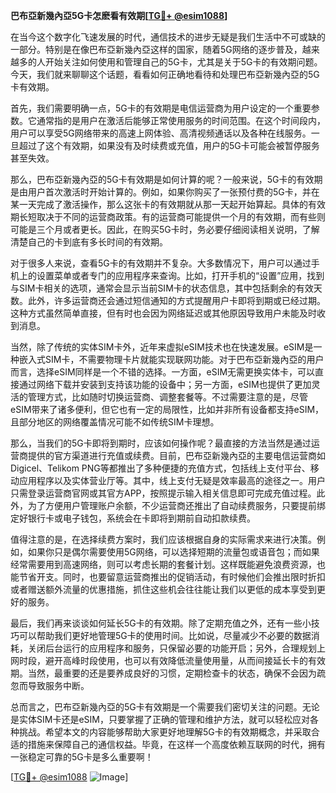 **巴布亞新幾內亞5G卡怎麽看有效期[[TG💪+ @esim1088](https://t.me/s/esim1088)]**

在当今这个数字化飞速发展的时代，通信技术的进步无疑是我们生活中不可或缺的一部分。特别是在像巴布亞新幾內亞这样的国家，随着5G网络的逐步普及，越来越多的人开始关注如何使用和管理自己的5G卡，尤其是关于5G卡的有效期问题。今天，我们就来聊聊这个话题，看看如何正确地看待和处理巴布亞新幾內亞的5G卡有效期。

首先，我们需要明确一点，5G卡的有效期是电信运营商为用户设定的一个重要参数。它通常指的是用户在激活后能够正常使用服务的时间范围。在这个时间段内，用户可以享受5G网络带来的高速上网体验、高清视频通话以及各种在线服务。一旦超过了这个有效期，如果没有及时续费或充值，用户的5G卡可能会被暂停服务甚至失效。

那么，巴布亞新幾內亞的5G卡有效期是如何计算的呢？一般来说，5G卡的有效期是由用户首次激活时开始计算的。例如，如果你购买了一张预付费的5G卡，并在某一天完成了激活操作，那么这张卡的有效期就从那一天起开始算起。具体的有效期长短取决于不同的运营商政策。有的运营商可能提供一个月的有效期，而有些则可能是三个月或者更长。因此，在购买5G卡时，务必要仔细阅读相关说明，了解清楚自己的卡到底有多长时间的有效期。

对于很多人来说，查看5G卡的有效期并不复杂。大多数情况下，用户可以通过手机上的设置菜单或者专门的应用程序来查询。比如，打开手机的“设置”应用，找到与SIM卡相关的选项，通常会显示当前SIM卡的状态信息，其中包括剩余的有效天数。此外，许多运营商还会通过短信通知的方式提醒用户卡即将到期或已经过期。这种方式虽然简单直接，但有时也会因为网络延迟或其他原因导致用户未能及时收到消息。

当然，除了传统的实体SIM卡外，近年来虚拟eSIM技术也在快速发展。eSIM是一种嵌入式SIM卡，不需要物理卡片就能实现联网功能。对于巴布亞新幾內亞的用户而言，选择eSIM同样是一个不错的选择。一方面，eSIM无需更换实体卡，可以直接通过网络下载并安装到支持该功能的设备中；另一方面，eSIM也提供了更加灵活的管理方式，比如随时切换运营商、调整套餐等。不过需要注意的是，尽管eSIM带来了诸多便利，但它也有一定的局限性，比如并非所有设备都支持eSIM，且部分地区的网络覆盖情况可能不如传统SIM卡理想。

那么，当我们的5G卡即将到期时，应该如何操作呢？最直接的方法当然是通过运营商提供的官方渠道进行充值或续费。目前，巴布亞新幾內亞的主要电信运营商如Digicel、Telikom PNG等都推出了多种便捷的充值方式，包括线上支付平台、移动应用程序以及实体营业厅等。其中，线上支付无疑是效率最高的途径之一。用户只需登录运营商官网或其官方APP，按照提示输入相关信息即可完成充值过程。此外，为了方便用户管理账户余额，不少运营商还推出了自动续费服务，只要提前绑定好银行卡或电子钱包，系统会在卡即将到期前自动扣款续费。

值得注意的是，在选择续费方案时，我们应该根据自身的实际需求来进行决策。例如，如果你只是偶尔需要使用5G网络，可以选择短期的流量包或语音包；而如果经常需要用到高速网络，则可以考虑长期的套餐计划。这样既能避免浪费资源，也能节省开支。同时，也要留意运营商推出的促销活动，有时候他们会推出限时折扣或者赠送额外流量的优惠措施，抓住这些机会往往能让我们以更低的成本享受到更好的服务。

最后，我们再来谈谈如何延长5G卡的有效期。除了定期充值之外，还有一些小技巧可以帮助我们更好地管理5G卡的使用时间。比如说，尽量减少不必要的数据消耗，关闭后台运行的应用程序和服务，只保留必要的功能开启；另外，合理规划上网时段，避开高峰时段使用，也可以有效降低流量使用量，从而间接延长卡的有效期。当然，最重要的还是要养成良好的习惯，定期检查卡的状态，确保不会因为疏忽而导致服务中断。

总而言之，巴布亞新幾內亞的5G卡有效期是一个需要我们密切关注的问题。无论是实体SIM卡还是eSIM，只要掌握了正确的管理和维护方法，就可以轻松应对各种挑战。希望本文的内容能够帮助大家更好地理解5G卡的有效期概念，并采取合适的措施来保障自己的通信权益。毕竟，在这样一个高度依赖互联网的时代，拥有一张稳定可靠的5G卡是多么重要啊！

[[TG💪+ @esim1088](https://t.me/s/esim1088) ![Image](https://i.postimg.cc/4NQfJmqS/Snipaste-2025-05-13-00-14-12.png)]